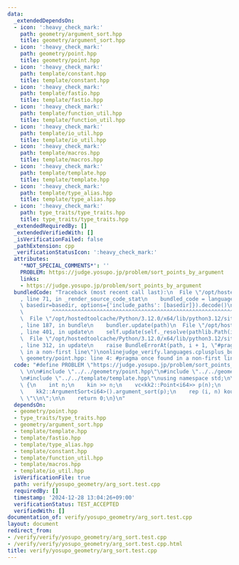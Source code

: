 ```yaml
---
data:
  _extendedDependsOn:
  - icon: ':heavy_check_mark:'
    path: geometry/argument_sort.hpp
    title: geometry/argument_sort.hpp
  - icon: ':heavy_check_mark:'
    path: geometry/point.hpp
    title: geometry/point.hpp
  - icon: ':heavy_check_mark:'
    path: template/constant.hpp
    title: template/constant.hpp
  - icon: ':heavy_check_mark:'
    path: template/fastio.hpp
    title: template/fastio.hpp
  - icon: ':heavy_check_mark:'
    path: template/function_util.hpp
    title: template/function_util.hpp
  - icon: ':heavy_check_mark:'
    path: template/io_util.hpp
    title: template/io_util.hpp
  - icon: ':heavy_check_mark:'
    path: template/macros.hpp
    title: template/macros.hpp
  - icon: ':heavy_check_mark:'
    path: template/template.hpp
    title: template/template.hpp
  - icon: ':heavy_check_mark:'
    path: template/type_alias.hpp
    title: template/type_alias.hpp
  - icon: ':heavy_check_mark:'
    path: type_traits/type_traits.hpp
    title: type_traits/type_traits.hpp
  _extendedRequiredBy: []
  _extendedVerifiedWith: []
  _isVerificationFailed: false
  _pathExtension: cpp
  _verificationStatusIcon: ':heavy_check_mark:'
  attributes:
    '*NOT_SPECIAL_COMMENTS*': ''
    PROBLEM: https://judge.yosupo.jp/problem/sort_points_by_argument
    links:
    - https://judge.yosupo.jp/problem/sort_points_by_argument
  bundledCode: "Traceback (most recent call last):\n  File \"/opt/hostedtoolcache/Python/3.12.0/x64/lib/python3.12/site-packages/onlinejudge_verify/documentation/build.py\"\
    , line 71, in _render_source_code_stat\n    bundled_code = language.bundle(stat.path,\
    \ basedir=basedir, options={'include_paths': [basedir]}).decode()\n          \
    \         ^^^^^^^^^^^^^^^^^^^^^^^^^^^^^^^^^^^^^^^^^^^^^^^^^^^^^^^^^^^^^^^^^^^^^^^^^^^^^^^^^\n\
    \  File \"/opt/hostedtoolcache/Python/3.12.0/x64/lib/python3.12/site-packages/onlinejudge_verify/languages/cplusplus.py\"\
    , line 187, in bundle\n    bundler.update(path)\n  File \"/opt/hostedtoolcache/Python/3.12.0/x64/lib/python3.12/site-packages/onlinejudge_verify/languages/cplusplus_bundle.py\"\
    , line 401, in update\n    self.update(self._resolve(pathlib.Path(included), included_from=path))\n\
    \  File \"/opt/hostedtoolcache/Python/3.12.0/x64/lib/python3.12/site-packages/onlinejudge_verify/languages/cplusplus_bundle.py\"\
    , line 312, in update\n    raise BundleErrorAt(path, i + 1, \"#pragma once found\
    \ in a non-first line\")\nonlinejudge_verify.languages.cplusplus_bundle.BundleErrorAt:\
    \ geometry/point.hpp: line 4: #pragma once found in a non-first line\n"
  code: "#define PROBLEM \"https://judge.yosupo.jp/problem/sort_points_by_argument\"\
    \ \n\n#include \"../../geometry/point.hpp\"\n#include \"../../geometry/argument_sort.hpp\"\
    \n#include \"../../template/template.hpp\"\nusing namespace std;\n\nint main()\
    \ {\n    int n;\n    kin >> n;\n    vc<kk2::Point<i64>> p(n);\n    kin >> p;\n\
    \    kk2::ArgumentSort<i64>().argument_sort(p);\n    rep (i, n) kout << p[i] <<\
    \ \"\\n\";\n\n    return 0;\n}\n"
  dependsOn:
  - geometry/point.hpp
  - type_traits/type_traits.hpp
  - geometry/argument_sort.hpp
  - template/template.hpp
  - template/fastio.hpp
  - template/type_alias.hpp
  - template/constant.hpp
  - template/function_util.hpp
  - template/macros.hpp
  - template/io_util.hpp
  isVerificationFile: true
  path: verify/yosupo_geometry/arg_sort.test.cpp
  requiredBy: []
  timestamp: '2024-12-28 13:04:26+09:00'
  verificationStatus: TEST_ACCEPTED
  verifiedWith: []
documentation_of: verify/yosupo_geometry/arg_sort.test.cpp
layout: document
redirect_from:
- /verify/verify/yosupo_geometry/arg_sort.test.cpp
- /verify/verify/yosupo_geometry/arg_sort.test.cpp.html
title: verify/yosupo_geometry/arg_sort.test.cpp
---
```

